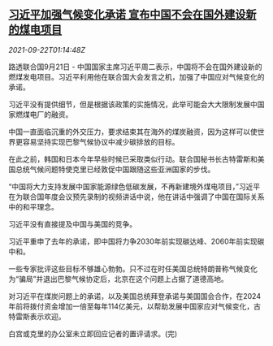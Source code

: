 <!--1632274262000-->
[习近平加强气候变化承诺 宣布中国不会在国外建设新的煤电项目](https://cn.reuters.com/article/china-green-commitment-0921-tues-idCNKBS2GI03C)
------

<div><i>2021-09-22T01:14:48Z</i></div><p>路透联合国9月21日 - 中国国家主席习近平周二表示，中国将不会在国外建设新的燃煤发电项目。习近平利用他在联合国大会发言之机，加强了中国应对气候变化的承诺。</p><p>习近平没有提供细节，但是根据该政策的实施情况，此举可能会大大限制发展中国家燃煤电厂的融资。</p><p>中国一直面临沉重的外交压力，要求结束其在海外的煤炭融资，因为这样可以使世界更容易坚持实现巴黎气候协议中减少碳排放的目标。</p><p>在此之前，韩国和日本今年早些时候已采取类似行动。联合国秘书长古特雷斯和美国总统气候问题特使克里已经敦促中国跟随这些亚洲国家的步伐。</p><p>“中国将大力支持发展中国家能源绿色低碳发展，不再新建境外煤电项目，”习近平在为联合国年度会议预先录制的视频讲话中说，他在讲话中强调了中国在国际关系中的和平理念。</p><p>习近平没有直接提及中国与美国的竞争。</p><p>习近平重申了去年的承诺，即中国将力争2030年前实现碳达峰、2060年前实现碳中和。</p><p>一些专家批评这些目标不够雄心勃勃。只不过在时任美国总统特朗普称气候变化为“骗局”并退出巴黎气候协定后，北京在这个问题上占据了道德高地。</p><p>对习近平在煤炭问题上的承诺，以及美国总统拜登承诺与美国国会合作，在2024年前将拨付资金增加一倍至每年114亿美元，以帮助发展中国家应对气候变化，古特雷斯表示欢迎。</p><p>白宫或克里的办公室未立即回应记者的置评请求。(完)</p>
